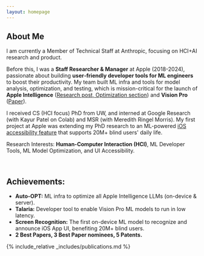 ```yaml
---
layout: homepage
---
```


## About Me

I am currently a Member of Technical Staff at Anthropic, focusing on HCI+AI research and product.

Before this, I was a **Staff Researcher & Manager** at Apple (2018-2024), passionate about building **user‐friendly developer tools for ML engineers** to boost their productivity. My team built ML infra and tools for model analysis, optimization, and testing, which is mission-critical for the launch of **Apple Intelligence** ([Research post, Optimization section](https://machinelearning.apple.com/research/introducing-apple-foundation-models)) and **Vision Pro** ([Paper](https://machinelearning.apple.com/research/talaria)).

I received CS (HCI focus) PhD from UW, and interned at Google Research (with Kayur Patel on Colab) and MSR (with Meredith Ringel Morris). My first project at Apple was extending my PhD research to an ML-powered [iOS accessibility feature](https://techcrunch.com/2020/12/03/iphones-can-now-automatically-recognize-and-label-buttons-and-ui-features-for-blind-users/) that supports 20M+ blind users' daily life.

Research Interests: **Human-Computer Interaction (HCI)**, ML Developer Tools, ML Model Optimization, and UI Accessibility.

<br>

## Achievements:
- **Auto-OPT:** ML infra to optimize all Apple Intelligence LLMs (on-device & server).
- **Talaria:** Developer tool to enable Vision Pro ML models to run in low latency.
- **Screen Recognition:** The first on-device ML model to recognize and announce iOS App UI, benefiting 20M+ blind users.
- **2 Best Papers, 3 Best Paper nominees, 5 Patents.**

{% include_relative _includes/publications.md %}